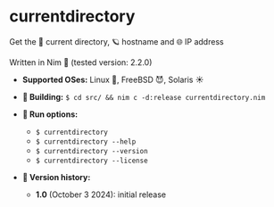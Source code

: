 # currentdirectory
Get the 📂 current directory, 🪐 hostname and 🌐 IP address

Written in Nim 👑 (tested version: 2.2.0)

- **Supported OSes:** Linux 🐧, FreeBSD 😈, Solaris ☀️

- **🔨 Building:**
  `$ cd src/ && nim c -d:release currentdirectory.nim`

- **🏃 Run options:**
  - `$ currentdirectory`
  - `$ currentdirectory --help`
  - `$ currentdirectory --version`
  - `$ currentdirectory --license`

 - **🎂 Version history:**
   - **1.0** (October 3 2024): initial release
